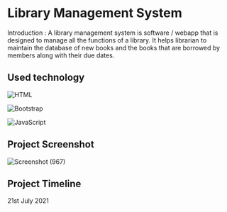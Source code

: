 
# Library Management System 
Introduction : 
A library management system is software / webapp  that is designed to manage all the functions of a library. It helps librarian to maintain the database of new books and the books that are borrowed by members along with their due dates.



## Used technology
![ HTML](https://img.shields.io/badge/HTML-Hyper%20text%20transfer%20protocol-orange)

![ Bootstrap ](https://img.shields.io/badge/Bootstrap-potent%20front--end%20framework%20used%20to%20create%20modern%20websites%20and%20web%20apps-brightgreen)

![ JavaScript ](https://img.shields.io/badge/JavaScript-JavaScript%20adds%20behavior%20to%20web%20pages-yellow)
## Project Screenshot
![Screenshot (967)](https://user-images.githubusercontent.com/88100576/146304754-1f0b5510-f295-40b7-bbcb-f5c393844e96.png)

## Project Timeline
21st July 2021
